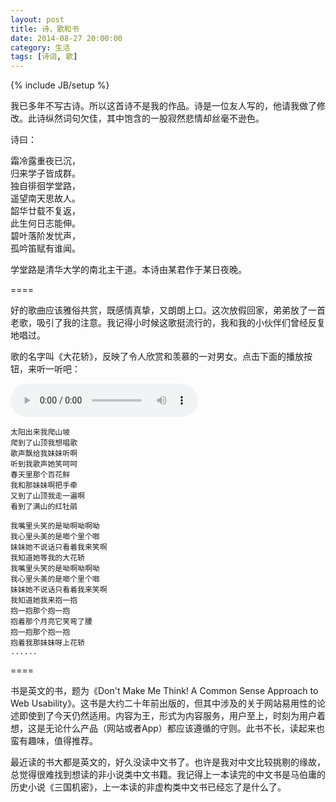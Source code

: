 ```yaml
---
layout: post
title: 诗，歌和书
date: 2014-08-27 20:00:00
category: 生活
tags: [诗词, 歌]
---
```

{% include JB/setup %}


我已多年不写古诗。所以这首诗不是我的作品。诗是一位友人写的，他请我做了修改。此诗纵然词句欠佳，其中饱含的一股寂然悲情却丝毫不逊色。

<!--more-->

诗曰：

霜冷露重夜已沉，  
归来学子皆成群。  
独自徘徊学堂路，  
遥望南天思故人。  
韶华廿载不复返，  
此生何日志能伸。  
碧叶落阶发忧声，  
孤吟笛赋有谁闻。  

学堂路是清华大学的南北主干道。本诗由某君作于某日夜晚。

\====

好的歌曲应该雅俗共赏，既感情真挚，又朗朗上口。这次放假回家，弟弟放了一首老歌，吸引了我的注意。我记得小时候这歌挺流行的，我和我的小伙伴们曾经反复地唱过。

歌的名字叫《大花轿》，反映了令人欣赏和羡慕的一对男女。点击下面的播放按钮，来听一听吧：

<audio src="http://shengbin-static.stor.sinaapp.com/da-hua-jiao.mp3" type="audio/mpeg" 
        preload="auto" controls="controls" loop="loop">
我去，你的浏览器竟然不支持HTML5？！赶紧去下个[真正的浏览器](https://www.google.com/intl/en/chrome/browser/)吧。
</audio>

    太阳出来我爬山坡
    爬到了山顶我想唱歌
    歌声飘给我妹妹听啊
    听到我歌声她笑呵呵
    春天里那个百花鲜
    我和那妹妹啊把手牵
    又到了山顶我走一遍啊
    看到了满山的红牡鹃

    我嘴里头笑的是呦啊呦啊呦
    我心里头美的是啷个里个啷
    妹妹她不说话只看着我来笑啊
    我知道她等我的大花轿
    我嘴里头笑的是呦啊呦啊呦
    我心里头美的是啷个里个啷
    妹妹她不说话只看着我来笑啊
    我知道她我来抱一抱
    抱一抱那个抱一抱
    抱着那个月亮它笑弯了腰
    抱一抱那个抱一抱
    抱着我那妹妹呀上花轿
    ......
    
\====

书是英文的书，题为《Don't Make Me Think! A Common Sense Approach to Web Usability》。这书是大约二十年前出版的，但其中涉及的关于网站易用性的论述即使到了今天仍然适用。内容为王，形式为内容服务，用户至上，时刻为用户着想，这是无论什么产品（网站或者App）都应该遵循的守则。此书不长，读起来也蛮有趣味，值得推荐。

最近读的书大都是英文的，好久没读中文书了。也许是我对中文比较挑剔的缘故，总觉得很难找到想读的非小说类中文书籍。我记得上一本读完的中文书是马伯庸的历史小说《三国机密》，上一本读的非虚构类中文书已经忘了是什么了。
